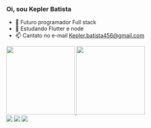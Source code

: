 ### Oi, sou Kepler Batista



- 🔭 Futuro programador Full stack
- 🌱 Estudando Flutter e node
- 📫 Cantato no e-mail Kepler.batista456@gmail.com 

 <div>
  <a href="https://github.com/kepler4567">
  <img height="180em" src="https://github-readme-stats.vercel.app/api?username=kepler4567&show_icons=true&theme=dracula&include_all_commits=true&count_private=true"/>
  <img height="180em" src="https://github-readme-stats.vercel.app/api/top-langs/?username=kepler4567&layout=compact&langs_count=7&theme=dracula"/>
</div>
 
 
<div> 
  <a href="https://www.instagram.com/keplerbatista/" target="_blank"><img src="https://img.shields.io/badge/-Instagram-%23E4405F?style=for-the-badge&logo=instagram&logoColor=white" target="_blank"></a>
  <a href = "kepler.batista456@gmail.com"><img src="https://img.shields.io/badge/-Gmail-%23333?style=for-the-badge&logo=gmail&logoColor=white" target="_blank"></a>
  <a href="https://www.linkedin.com/in/kepler-batista-b8245321a/" target="_blank"><img src="https://img.shields.io/badge/-LinkedIn-%230077B5?style=for-the-badge&logo=linkedin&logoColor=white" target="_blank"></a> 
 
</div>
